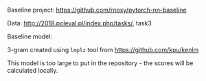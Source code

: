 Baseline project: https://github.com/rnoxy/pytorch-nn-baseline

Data: http://2018.poleval.pl/index.php/tasks/, task3

Baseline model: 

3-gram created using `lmplz` tool from https://github.com/kpu/kenlm

This model is too large to put in the repository - the scores will be calculated locally.

